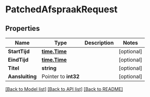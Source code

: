 # PatchedAfspraakRequest

## Properties

Name | Type | Description | Notes
------------ | ------------- | ------------- | -------------
**StartTijd** | [**time.Time**](time.Time.md) |  | [optional] 
**EindTijd** | [**time.Time**](time.Time.md) |  | [optional] 
**Titel** | **string** |  | [optional] 
**Aansluiting** | Pointer to **int32** |  | [optional] 

[[Back to Model list]](../README.md#documentation-for-models) [[Back to API list]](../README.md#documentation-for-api-endpoints) [[Back to README]](../README.md)


